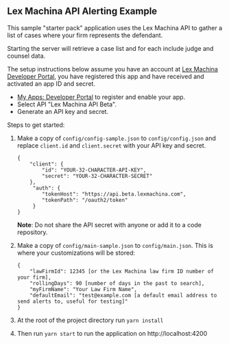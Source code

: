 ## Lex Machina API Alerting Example

This sample "starter pack" application uses the Lex Machina API to gather a list of cases where your firm represents the defendant.

Starting the server will retrieve a case list and for each include judge and counsel data. 

The setup instructions below assume you have an account at [Lex Machina Developer Portal](https://developer.lexmachina.com/),
you have registered this app and have received and activated an app ID and secret.

 - [My Apps: Developer Portal](https://developer.lexmachina.com/my-apps) to register and enable your app.
 - Select API "Lex Machina API Beta".
 - Generate an API key and secret.

Steps to get started:

1. Make a copy of `config/config-sample.json` to `config/config.json` and replace `client.id` and `client.secret` with your API key and secret.

    ```
   {
        "client": {
            "id": "YOUR-32-CHARACTER-API-KEY",
            "secret": "YOUR-32-CHARACTER-SECRET"
        },
         "auth": {
            "tokenHost": "https://api.beta.lexmachina.com",
            "tokenPath": "/oauth2/token"
         }
    }
    ```
   **Note**: Do not share the API secret with anyone or add it to a code repository.

2. Make a copy of `config/main-sample.json` to `config/main.json`. This is where your customizations will be stored:

    ``` 
   {
        "lawFirmId": 12345 [or the Lex Machina law firm ID number of your firm],
        "rollingDays": 90 [number of days in the past to search],
        "myFirmName": "Your Law Firm Name",
        "defaultEmail": "test@example.com [a default email address to send alerts to, useful for testing]"
    }
   ```
   
3. At the root of the project directory run `yarn install`

4. Then run `yarn start` to run the application on http://localhost:4200